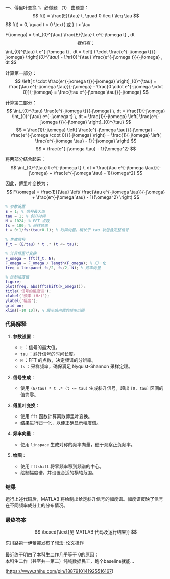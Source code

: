 一、傅里叶变换
1、必做题
（1）
由题意：
  $$
  f(t) = \frac{E}{\tau} t, \quad 0 \leq t \leq \tau
  $$
$$
  f(t) = 0, \quad t < 0 \text{ 或 } t > \tau
  
F(\omega) = \int_{0}^{\tau} \frac{E}{\tau} t e^{-j\omega t} \, dt
$$
我们有：
$$
\int_{0}^{\tau} t e^{-j\omega t} \, dt = \left[ t \cdot \frac{e^{-j\omega t}}{-j\omega} \right]_{0}^{\tau} - \int_{0}^{\tau} \frac{e^{-j\omega t}}{-j\omega} \, dt
$$

计算第一部分：
$$
\left[ t \cdot \frac{e^{-j\omega t}}{-j\omega} \right]_{0}^{\tau} = \frac{\tau e^{-j\omega \tau}}{-j\omega} - \frac{0 \cdot e^{-j\omega \cdot 0}}{-j\omega} = \frac{\tau e^{-j\omega \tau}}{-j\omega}
$$

计算第二部分：
$$
\int_{0}^{\tau} \frac{e^{-j\omega t}}{-j\omega} \, dt = \frac{1}{-j\omega} \int_{0}^{\tau} e^{-j\omega t} \, dt = \frac{1}{-j\omega} \left[ \frac{e^{-j\omega t}}{-j\omega} \right]_{0}^{\tau}
$$
$$
= \frac{1}{-j\omega} \left( \frac{e^{-j\omega \tau}}{-j\omega} - \frac{e^{-j\omega \cdot 0}}{-j\omega} \right) = \frac{1}{-j\omega} \left( \frac{e^{-j\omega \tau} - 1}{-j\omega} \right)
$$
$$
= \frac{e^{-j\omega \tau} - 1}{\omega^2}
$$

将两部分结合起来：
$$
\int_{0}^{\tau} t e^{-j\omega t} \, dt = \frac{\tau e^{-j\omega \tau}}{-j\omega} + \frac{e^{-j\omega \tau} - 1}{\omega^2}
$$

因此，傅里叶变换为：
$$
F(\omega) = \frac{E}{\tau} \left( \frac{\tau e^{-j\omega \tau}}{-j\omega} + \frac{e^{-j\omega \tau} - 1}{\omega^2} \right)
$$

```matlab
% 参数设置
E = 1; % 信号最大值
tau = 1; % 斜升时间
N = 1024; % FFT 点数
fs = 100; % 采样频率
t = 0:1/fs:(tau+0.1); % 时间向量，稍长于 tau 以包含完整信号

% 生成信号
f_t = (E/tau) * t .* (t <= tau);

% 计算傅里叶变换
F_omega = fft(f_t, N);
F_omega = F_omega / length(F_omega); % 归一化
freq = linspace(-fs/2, fs/2, N); % 频率向量

% 绘制幅度谱
figure;
plot(freq, abs(fftshift(F_omega)));
title('信号的幅度谱');
xlabel('频率 (Hz)');
ylabel('幅度');
grid on;
xlim([-10 10]); % 展示感兴趣的频率范围
```

### 代码解释
1. **参数设置**：
   - `E` ：信号的最大值。
   - `tau` ：斜升信号的时间长度。
   - `N` ：FFT 的点数，决定频谱的分辨率。
   - `fs` ：采样频率，确保满足 Nyquist-Shannon 采样定理。

2. **信号生成**：
   - 使用 `(E/tau) * t .* (t <= tau)` 生成斜升信号，超出 `[0, tau]` 区间的值为零。

3. **傅里叶变换**：
   - 使用 `fft` 函数计算离散傅里叶变换。
   - 结果进行归一化，以便正确显示幅度谱。

4. **频率向量**：
   - 使用 `linspace` 生成对称的频率向量，便于观察正负频率。

5. **绘图**：
   - 使用 `fftshift` 将零频率移到频谱的中心。
   - 绘制幅度谱，并设置合适的横轴范围。

### 结果
运行上述代码后，MATLAB 将绘制出给定斜升信号的幅度谱。幅度谱反映了信号在不同频率成分上的分布情况。

### 最终答案
$$
\boxed{\text{见 MATLAB 代码及运行结果}}
$$






东川路第一伊蕾娜发布了想法: 论文挂作 <br>  <br /> 最近终于明白了本科生二作几乎等于 0的原因：<br /> 本科生二作（甚至共一第二）纯纯数据民工，跑个baseline就能...





(https://www.zhihu.com/pin/1887910141925516167)